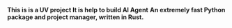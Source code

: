 **This is is a UV project It is help to build AI Agent**
**An extremely fast Python package and project manager, written in Rust.**